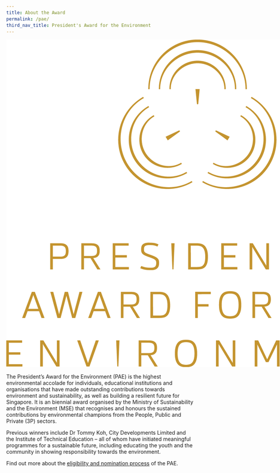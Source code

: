 ```yaml
---
title: About the Award
permalink: /pae/
third_nav_title: President's Award for the Environment
---
```


<div>
    <img src="/images/pae/PAE_Logo.png" alt="SG Eco Fund" style="max-width:40vh;">
</div>


The President’s Award for the Environment (PAE) is the highest environmental accolade for individuals, educational institutions and organisations that have made outstanding contributions towards environment and sustainability, as well as building a resilient future for Singapore. It is an biennial award organised by the Ministry of Sustainability and the Environment (MSE) that recognises and honours the sustained contributions by environmental champions from the People, Public and Private (3P) sectors.

Previous winners include Dr Tommy Koh, City Developments Limited and the Institute of Technical Education – all of whom have initiated meaningful programmes for a sustainable future, including educating the youth and the community in showing responsibility towards the environment.

Find out more about the [eligibility and nomination process](/pae/nominate/) of the PAE.
